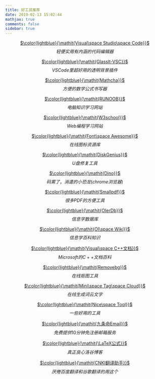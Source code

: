 ```yaml
---
title: 好工具推荐
date: 2019-02-13 15:02:44
mathjax: true
comments: false
sidebar: true
---
```

[<center>$\color{lightblue}{\mathit{Visual\space Studio\space Code}}$</center>](https://code.visualstudio.com/)
$$轻便实用有内涵的代码编辑器$$

[<center>$\color{lightblue}{\mathit{Glasslt-VSC}}$</center>](https://github.com/hikarin522/GlassIt-VSC)
$$VSCode里超好用的透明背景插件$$

[<center>$\color{lightblue}{\mathit{Mathcha}}$</center>](https://www.mathcha.io/)
$$方便的数学公式书写器$$

[<center>$\color{lightblue}{\mathit{RUNOOB}}$</center>](http://www.runoob.com/)
$$电脑知识学习网站$$

[<center>$\color{lightblue}{\mathit{W3school}}$</center>](http://www.w3school.com.cn/index.html)
$$Web编程学习网站$$

[<center>$\color{lightblue}{\mathit{Font\space Awesome}}$</center>](https://fontawesome.com/)
$$在线图标资源库$$

[<center>$\color{lightblue}{\mathit{DiskGenius}}$</center>](http://www.diskgenius.cn/)
$$U盘修复工具$$

[<center>$\color{lightblue}{\mathit{Dino}}$</center>](chrome://dino)
$$码累了，消遣的小恐龙(chrome浏览器)$$

[<center>$\color{lightblue}{\mathit{Smallpdf}}$</center>](https://smallpdf.com/cn)
$$很多PDF的方便工具$$

[<center>$\color{lightblue}{\mathit{OIerDb}}$</center>](http://bytew.net/OIer/)
$$信息学数据库$$

[<center>$\color{lightblue}{\mathit{OI\space Wiki}}$</center>](https://oi-wiki.org/)
$$信息学百科知识$$

[<center>$\color{lightblue}{\mathit{Visual\space C++文档}}$</center>](https://docs.microsoft.com/zh-cn/cpp/?view=vs-2017)
$$Microsoft的C++文档百科$$

[<center>$\color{lightblue}{\mathit{Removebg}}$</center>](https://www.remove.bg/)
$$在线抠图工具$$

[<center>$\color{lightblue}{\mathit{Mini\space Tag\space Cloud}}$</center>](https://minitagcloud.cn/)
$$在线生成词云文字$$

[<center>$\color{lightblue}{\mathit{Nice\space Tool}}$</center>](http://www.nicetool.net/)
$$一些好用的工具$$

[<center>$\color{lightblue}{\mathit{九条命Email}}$</center>](https://9em.org/)
$$免费提供10分钟免注册邮箱服务$$

[<center>$\color{lightblue}{\mathit{\LaTeX公式}}$</center>](https://www.luogu.org/blog/IowaBattleship/latex-gong-shi-tai-quan)
$$真正良心洛谷博客$$

[<center>$\color{lightblue}{\mathit{CNKI翻译助手}}$</center>](http://dict.cnki.net/)
$$厌倦百度翻译和谷歌翻译的用这个$$